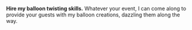 **<span class="highlight">Hire</span> my balloon twisting skills.**
Whatever your event, I can come along to provide your guests with my balloon creations, dazzling them along the way.